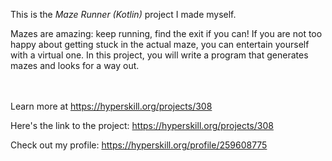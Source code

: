 This is the *Maze Runner (Kotlin)* project I made myself.


<p>Mazes are amazing: keep running, find the exit if you can! If you are not too happy about getting stuck in the actual maze, you can entertain yourself with a virtual one. In this project, you will write a program that generates mazes and looks for a way out.</p><br/><br/>Learn more at <a href="https://hyperskill.org/projects/308?utm_source=ide&utm_medium=ide&utm_campaign=ide&utm_content=project-card">https://hyperskill.org/projects/308</a>

Here's the link to the project: https://hyperskill.org/projects/308

Check out my profile: https://hyperskill.org/profile/259608775